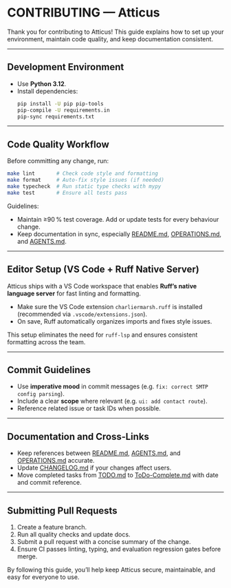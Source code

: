 # CONTRIBUTING — Atticus

Thank you for contributing to Atticus! This guide explains how to set up your environment, maintain code quality, and keep documentation consistent.

---

## Development Environment

* Use **Python 3.12**.
* Install dependencies:
  ```bash
  pip install -U pip pip-tools
  pip-compile -U requirements.in
  pip-sync requirements.txt
  ```

---

## Code Quality Workflow

Before committing any change, run:

```bash
make lint       # Check code style and formatting
make format     # Auto-fix style issues (if needed)
make typecheck  # Run static type checks with mypy
make test       # Ensure all tests pass
```

Guidelines:
* Maintain ≥90 % test coverage. Add or update tests for every behaviour change.
* Keep documentation in sync, especially [README.md](README.md), [OPERATIONS.md](docs/OPERATIONS.md), and [AGENTS.md](AGENTS.md).

---

## Editor Setup (VS Code + Ruff Native Server)

Atticus ships with a VS Code workspace that enables **Ruff’s native language server** for fast linting and formatting.

* Make sure the VS Code extension `charliermarsh.ruff` is installed (recommended via `.vscode/extensions.json`).
* On save, Ruff automatically organizes imports and fixes style issues.

This setup eliminates the need for `ruff-lsp` and ensures consistent formatting across the team.

---

## Commit Guidelines

* Use **imperative mood** in commit messages (e.g. `fix: correct SMTP config parsing`).
* Include a clear **scope** where relevant (e.g. `ui: add contact route`).
* Reference related issue or task IDs when possible.

---

## Documentation and Cross‑Links

* Keep references between [README.md](README.md), [AGENTS.md](AGENTS.md), and [OPERATIONS.md](docs/OPERATIONS.md) accurate.
* Update [CHANGELOG.md](CHANGELOG.md) if your changes affect users.
* Move completed tasks from [TODO.md](TODO.md) to [ToDo-Complete.md](ToDo-Complete.md) with date and commit reference.

---

## Submitting Pull Requests

1. Create a feature branch.
2. Run all quality checks and update docs.
3. Submit a pull request with a concise summary of the change.
4. Ensure CI passes linting, typing, and evaluation regression gates before merge.

By following this guide, you’ll help keep Atticus secure, maintainable, and easy for everyone to use.
